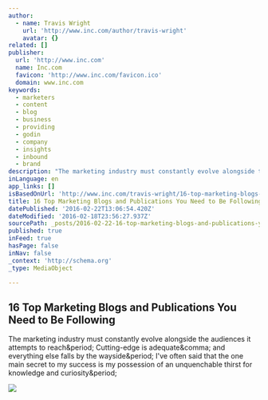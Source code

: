 ```yaml
---
author:
  - name: Travis Wright
    url: 'http://www.inc.com/author/travis-wright'
    avatar: {}
related: []
publisher:
  url: 'http://www.inc.com'
  name: Inc.com
  favicon: 'http://www.inc.com/favicon.ico'
  domain: www.inc.com
keywords:
  - marketers
  - content
  - blog
  - business
  - providing
  - godin
  - company
  - insights
  - inbound
  - brand
description: "The marketing industry must constantly evolve alongside the audiences it attempts to reach. Cutting-edge is adequate, and everything else falls by the wayside. I've often said that the one main secret to my success is my possession of an unquenchable thirst for knowledge and curiosity."
inLanguage: en
app_links: []
isBasedOnUrl: 'http://www.inc.com/travis-wright/16-top-marketing-blogs-and-publications-you-need-to-be-following.html'
title: 16 Top Marketing Blogs and Publications You Need to Be Following
datePublished: '2016-02-22T13:06:54.420Z'
dateModified: '2016-02-18T23:56:27.937Z'
sourcePath: _posts/2016-02-22-16-top-marketing-blogs-and-publications-you-need-to-be-follo.md
published: true
inFeed: true
hasPage: false
inNav: false
_context: 'http://schema.org'
_type: MediaObject

---
```

<article style=""><h1>16 Top Marketing Blogs and Publications You Need to Be Following</h1><p>The marketing industry must constantly evolve alongside the audiences it attempts to reach&amp;period; Cutting-edge is adequate&amp;comma; and everything else falls by the wayside&amp;period; I've often said that the one main secret to my success is my possession of an unquenchable thirst for knowledge and curiosity&amp;period;</p><img src="http://images.inc.com/uploaded_files/image/970x450/getty_180520474_970667970450057_81453.jpg" /></article>